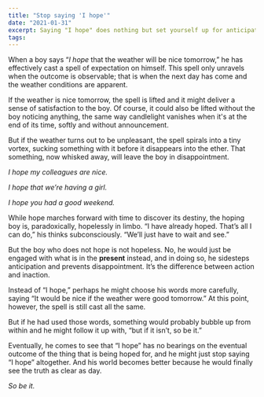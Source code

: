 ```yaml
---
title: "Stop saying 'I hope'"
date: "2021-01-31"
excerpt: Saying "I hope" does nothing but set yourself up for anticipation and disappointment. 
tags: 
---
```


When a boy says “*I hope* that the weather will be nice tomorrow,” he has effectively cast a spell of expectation on himself. This spell only unravels when the outcome is observable; that is when the next day has come and the weather conditions are apparent.

If the weather is nice tomorrow, the spell is lifted and it might deliver a sense of satisfaction to the boy. Of course, it could also be lifted without the boy noticing anything, the same way candlelight vanishes when it's at the end of its time, softly and without announcement.

But if the weather turns out to be unpleasant, the spell spirals into a tiny vortex, sucking something with it before it disappears into the ether. That something, now whisked away, will leave the boy in disappointment.

*I hope my colleagues are nice.*

*I hope that we’re having a girl.*

*I hope you had a good weekend.*

While hope marches forward with time to discover its destiny, the hoping boy is, paradoxically, hopelessly in limbo. “I have already hoped. That’s all I can do,” his thinks subconsciously. “We’ll just have to wait and see.”

But the boy who does not hope is not hopeless. No, he would just be engaged with what is in the **present** instead, and in doing so, he sidesteps anticipation and prevents disappointment. It’s the difference between action and inaction.

Instead of “I hope,” perhaps he might choose his words more carefully, saying “It would be nice if the weather were good tomorrow.” At this point, however, the spell is still cast all the same.

But if he had used those words, something would probably bubble up from within and he might follow it up with, “but if it isn’t, so be it.”

Eventually, he comes to see that “I hope” has no bearings on the eventual outcome of the thing that is being hoped for, and he might just stop saying “I hope” altogether. And his world becomes better because he would finally see the truth as clear as day.

*So be it.*